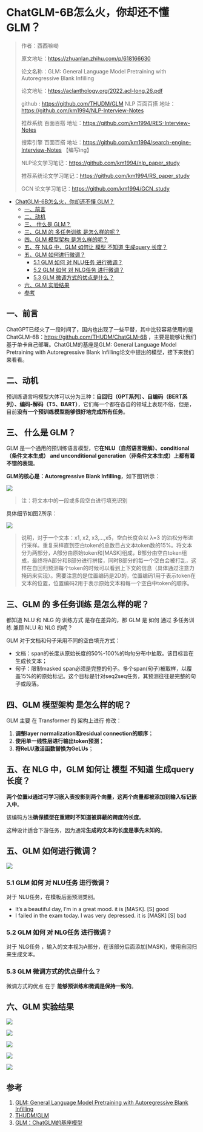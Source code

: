 # ChatGLM-6B怎么火，你却还不懂 GLM？

> 作者：西西嘛呦
> 
> 原文地址：https://zhuanlan.zhihu.com/p/618166630
> 
> 论文名称：GLM: General Language Model Pretraining with Autoregressive Blank Infilling
> 
> 论文地址：https://aclanthology.org/2022.acl-long.26.pdf
> 
> github : https://github.com/THUDM/GLM
> NLP 百面百搭 地址：https://github.com/km1994/NLP-Interview-Notes
> 
> 推荐系统 百面百搭 地址：https://github.com/km1994/RES-Interview-Notes
> 
> 搜索引擎 百面百搭 地址：https://github.com/km1994/search-engine-Interview-Notes 【编写ing】
> 
> NLP论文学习笔记：https://github.com/km1994/nlp_paper_study
> 
> 推荐系统论文学习笔记：https://github.com/km1994/RS_paper_study
> 
> GCN 论文学习笔记：https://github.com/km1994/GCN_study
> 

- [ChatGLM-6B怎么火，你却还不懂 GLM？](#chatglm-6b怎么火你却还不懂-glm)
  - [一、前言](#一前言)
  - [二、动机](#二动机)
  - [三、 什么是 GLM？](#三-什么是-glm)
  - [三、GLM 的 多任务训练 是怎么样的呢？](#三glm-的-多任务训练-是怎么样的呢)
  - [四、GLM 模型架构 是怎么样的呢？](#四glm-模型架构-是怎么样的呢)
  - [五、在 NLG 中，GLM 如何让 模型 不知道 生成query 长度？](#五在-nlg-中glm-如何让-模型-不知道-生成query-长度)
  - [五、GLM 如何进行微调？](#五glm-如何进行微调)
    - [5.1 GLM 如何 对 NLU任务 进行微调？](#51-glm-如何-对-nlu任务-进行微调)
    - [5.2 GLM 如何 对 NLG任务 进行微调？](#52-glm-如何-对-nlg任务-进行微调)
    - [5.3 GLM 微调方式的优点是什么？](#53-glm-微调方式的优点是什么)
  - [六、GLM 实验结果](#六glm-实验结果)
  - [参考](#参考)

## 一、前言

ChatGPT已经火了一段时间了，国内也出现了一些平替，其中比较容易使用的是ChatGLM-6B：https://github.com/THUDM/ChatGLM-6B ，主要是能够让我们基于单卡自己部署。ChatGLM的基座是GLM: General Language Model Pretraining with Autoregressive Blank Infilling论文中提出的模型，接下来我们来看看。

## 二、动机

预训练语言吗模型大体可以分为三种：**自回归（GPT系列）、自编码（BERT系列）、编码-解码（T5、BART）**，它们每一个都在各自的领域上表现不俗，但是，目前**没有一个预训练模型能够很好地完成所有任务**。

## 三、 什么是 GLM？

GLM 是一个通用的预训练语言模型，它**在NLU（自然语言理解）、conditional（条件文本生成） and unconditional generation（非条件文本生成）上都有着不错的表现**。

**GLM的核心是：Autoregressive Blank Infilling**，如下图1所示：

![](img/20230428205345.png)
> 注：将文本中的一段或多段空白进行填充识别

具体细节如图2所示：

![](img/20230428205425.png)
> 说明，对于一个文本：x1, x2, x3,...,x5，空白长度会以 λ=3 的泊松分布进行采样。重复采样直到空白token的总数目占文本token数的15%。将文本分为两部分，A部分由原始token和[MASK]组成，B部分由空白token组成，最终将A部分和B部分进行拼接，同时B部分的每一个空白会被打乱，这样在自回归预测每个token的时候可以看到上下文的信息（具体通过注意力掩码来实现）。需要注意的是位置编码是2D的，位置编码1用于表示token在文本的位置，位置编码2用于表示原始文本和每一个空白中token的顺序。

## 三、GLM 的 多任务训练 是怎么样的呢？

都知道 NLU 和 NLG 的 训练方式 是存在差异的，那 GLM 是 如何 通过 多任务训练 兼顾 NLU 和 NLG 的呢？

GLM 对于文档和句子采用不同的空白填充方式：

- 文档：span的长度从原始长度的50%-100%的均匀分布中抽取。该目标旨在生成长文本；
- 句子：限制masked span必须是完整的句子。多个span(句子)被取样，以覆盖15%的的原始标记。这个目标是针对seq2seq任务，其预测往往是完整的句子或段落。

## 四、GLM 模型架构 是怎么样的呢？

GLM 主要 在 Transformer 的 架构上进行 修改：

1. **调整layer normalization和residual connection的顺序**；
2. **使用单一线性层进行输出token预测**；
3. **将ReLU激活函数替换为GeLUs**；

## 五、在 NLG 中，GLM 如何让 模型 不知道 生成query 长度？

**两个位置id通过可学习嵌入表投影到两个向量，这两个向量都被添加到输入标记嵌入中**。

该编码方法**确保模型在重建时不知道被屏蔽的跨度的长度**。

这种设计适合下游任务，因为通常**生成的文本的长度是事先未知的**。

## 五、GLM 如何进行微调？

![](img/20230428210547.png)

### 5.1 GLM 如何 对 NLU任务 进行微调？

对于 NLU任务，在模板后面预测类别。

- It’s a beautiful day, I’m in a great mood. it is [MASK]. [S] good
- I failed in the exam today. I was very depressed. it is [MASK] [S] bad

### 5.2 GLM 如何 对 NLG任务 进行微调？

对于 NLG任务 ，输入的文本视为A部分，在该部分后面添加[MASK]，使用自回归来生成文本。

### 5.3 GLM 微调方式的优点是什么？

微调方式的优点 在于 **能够预训练和微调是保持一致的**。

## 六、GLM 实验结果

![](img/20230428210908.png)

![](img/20230428210927.png)

![](img/20230428210948.png)

![](img/20230428211010.png)

![](img/20230428211024.png)

## 参考

1. [GLM: General Language Model Pretraining with Autoregressive Blank Infilling](https://aclanthology.org/2022.acl-long.26.pdf)
2. [THUDM/GLM](https://github.com/THUDM/GLM)
3. [GLM：ChatGLM的基座模型](https://zhuanlan.zhihu.com/p/618166630)
